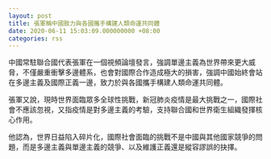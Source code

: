 ```yaml
---
layout: post
title: 張軍稱中國致力與各國攜手構建人類命運共同體
date: 2020-06-11 15:03:09.000000000 +08:00
categories: rss
---
```


中國常駐聯合國代表張軍在一個視頻論壇發言，強調單邊主義為世界帶來更大威脅，不僅嚴重衝擊多邊體系，也會對國際合作造成極大的損害，強調中國始終會站在多邊主義及國際正義一邊，致力於與各國攜手構建人類命運共同體。

張軍又說，現時世界面臨眾多全球性挑戰，新冠肺炎疫情是最大挑戰之一，國際社會不應該忽視，又指疫情是對多邊主義的考驗，支持聯合國和世界衛生組織發揮核心作用。

他認為，世界日益陷入碎片化，國際社會面臨的挑戰不是中國與其他國家競爭的問題，而是多邊主義與單邊主義的競爭、以及維護正義還是縱容謬誤的抉擇。

